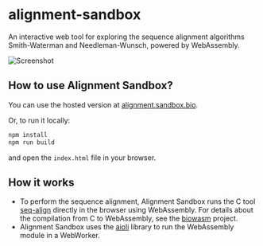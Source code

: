 # alignment-sandbox

An interactive web tool for exploring the sequence alignment algorithms Smith-Waterman and Needleman-Wunsch, powered by WebAssembly.

![Screenshot](https://alignment.sandbox.bio/assets/img/screenshot.png)


## How to use Alignment Sandbox?

You can use the hosted version at [alignment.sandbox.bio](http://alignment.sandbox.bio).

Or, to run it locally:

```bash
npm install
npm run build
```

and open the `index.html` file in your browser.


## How it works

- To perform the sequence alignment, Alignment Sandbox runs the C tool [seq-align](https://github.com/noporpoise/seq-align) directly in the browser using WebAssembly. For details about the compilation from C to WebAssembly, see the [biowasm](https://github.com/biowasm/biowasm) project.
- Alignment Sandbox uses the [aioli](https://github.com/biowasm/aioli) library to run the WebAssembly module in a WebWorker.
